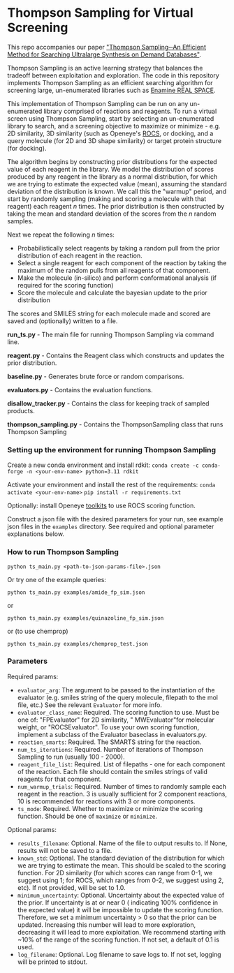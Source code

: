 # Thompson Sampling for Virtual Screening

This repo accompanies our paper ["Thompson Sampling─An Efficient Method for Searching Ultralarge Synthesis on Demand Databases"](https://pubs.acs.org/doi/10.1021/acs.jcim.3c01790).

Thompson Sampling
is an active learning strategy that balances the tradeoff between exploitation and exploration. The code in this
repository implements Thompson Sampling as an efficient searching algorithm for screening large, un-enumerated
libraries such as [Enamine REAL SPACE](https://enamine.net/compound-collections/real-compounds/real-space-navigator).

This implementation of Thompson Sampling can be run on any un-enumerated library comprised of reactions and reagents. To
run a virtual screen using Thompson Sampling, start by selecting an un-enumerated library to search, and a screening
objective to maximize or minimize - e.g. 2D similarity, 3D similarity (such as
Openeye's [ROCS](https://docs.eyesopen.com/applications/rocs/index.html), or docking, and a query molecule (for 2D and
3D shape similarity) or target protein structure (for docking).

The algorithm begins by constructing prior distributions for the expected value of each reagent in the library. We model
the distribution of scores produced by any reagent in the library as a normal distribution, for which we are trying to
estimate the expected value (mean), assuming the standard deviation of the distribution is known. We call this the
"warmup" period, and start by randomly sampling (making and scoring a molecule with that reagent) each reagent _n_
times. The prior distribution is then constructed by taking the mean and standard deviation of the scores from the _n_
random samples.

Next we repeat the following _n_ times:

- Probabilistically select reagents by taking a random pull from the prior distribution of each reagent in the reaction.
- Select a single reagent for each component of the reaction by taking the maximum of the random pulls from all
  reagents of that component.
- Make the molecule (in-silico) and perform conformational analysis (if required for the scoring function)
- Score the molecule and calculate the bayesian update to the prior distribution

The scores and SMILES string for each molecule made and scored are saved and (optionally) written to a file.

**run_ts.py** - The main file for running Thompson Sampling via command line.

**reagent.py** - Contains the Reagent class which constructs and updates the prior distribution.

**baseline.py** - Generates brute force or random comparisons.

**evaluators.py** - Contains the evaluation functions.

**disallow_tracker.py** - Contains the class for keeping track of sampled products.

**thompson_sampling.py** - Contains the ThompsonSampling class that runs Thompson Sampling

### Setting up the environment for running Thompson Sampling

Create a new conda environment and install rdkit:
`conda create -c conda-forge -n <your-env-name> python=3.11 rdkit`

Activate your environment and install the rest of the requirements:
`conda activate <your-env-name>`
`pip install -r requirements.txt`

Optionally: install Openeye [toolkits](https://docs.eyesopen.com/toolkits/python/quickstart-python/install.html) to use
ROCS scoring function.

Construct a json file with the desired parameters for your run, see example json files in the `examples` directory. See
required and optional parameter explanations below.

### How to run Thompson Sampling

`python ts_main.py <path-to-json-params-file>.json`

Or try one of the example queries:

`python ts_main.py examples/amide_fp_sim.json`

or

`python ts_main.py examples/quinazoline_fp_sim.json`

or (to use chemprop)

`python ts_main.py examples/chemprop_test.json`

### Parameters

Required params:
- `evaluator_arg`: The argument to be passed to the instantiation of the evaluator (e.g. smiles string of the query
molecule, filepath to the mol file, etc.) See the relevant `Evaluator` for more info.
- `evaluator_class_name`: Required. The scoring function to use. Must be one of: "FPEvaluator" for 2D similarity, "
MWEvaluator"for molecular weight, or "ROCSEvaluator". To use your own scoring function, implement a subclass of the
Evaluator baseclass in evaluators.py.
- `reaction_smarts`: Required. The SMARTS string for the reaction.
- `num_ts_iterations`: Required. Number of iterations of Thompson Sampling to run (usually 100 - 2000).
- `reagent_file_list`: Required. List of filepaths - one for each component of the reaction. Each file should contain the
smiles strings of valid reagents for that component.
- `num_warmup_trials`: Required. Number of times to randomly sample each reagent in the reaction. 3 is usually sufficient
for 2 component reactions, 10 is recommended for reactions with 3 or more components.
- `ts_mode`: Required. Whether to maximize or minimize the scoring function. Should be one of `maximize` or `minimize`.

Optional params:
- `results_filename`: Optional. Name of the file to output results to. If None, results will not be saved to a file.
- `known_std`: Optional. The standard deviation of the distribution for which we are trying to estimate the mean. This
should be scaled to the scoring function. For 2D similarity (for which scores can range from 0-1, we suggest using 1;
for ROCS, which ranges from 0-2, we suggest using 2, etc). If not provided, will be set to 1.0.
- `minimum_uncertainty`: Optional. Uncertainty about the expected value of the prior. If uncertainty is at or near 0 (
indicating 100% confidence in the expected value) it will be impossible to update the scoring function. Therefore, we
set a minimum uncertainty > 0 so that the prior can be updated. Increasing this number will lead to more exploration,
decreasing it will lead to more exploitation. We recommend starting with ~10% of the range of the scoring function. If
not set, a default of 0.1 is used.
- `log_filename`: Optional. Log filename to save logs to. If not set, logging will be printed to stdout.
